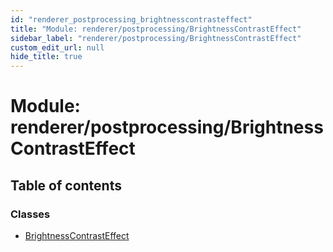 ```yaml
---
id: "renderer_postprocessing_brightnesscontrasteffect"
title: "Module: renderer/postprocessing/BrightnessContrastEffect"
sidebar_label: "renderer/postprocessing/BrightnessContrastEffect"
custom_edit_url: null
hide_title: true
---
```


# Module: renderer/postprocessing/BrightnessContrastEffect

## Table of contents

### Classes

- [BrightnessContrastEffect](../classes/renderer_postprocessing_brightnesscontrasteffect.brightnesscontrasteffect.md)
